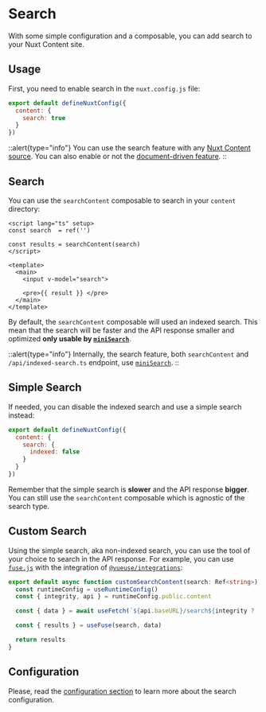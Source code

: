# Search

With some simple configuration and a composable, you can add search to your Nuxt Content site.

## Usage

First, you need to enable search in the `nuxt.config.js` file:

```js [nuxt.config.js]
export default defineNuxtConfig({
  content: {
    search: true
  }
})
```

::alert{type="info"}
You can use the search feature with any [Nuxt Content source](../../4.api/3.configuration.md#sources). You can also enable or not the [document-driven feature](../1.writing/7.document-driven.md).
::

## Search

You can use the `searchContent` composable to search in your `content` directory:

```vue
<script lang="ts" setup>
const search  = ref('')

const results = searchContent(search)
</script>

<template>
  <main>
    <input v-model="search">

    <pre>{{ result }} </pre>
  </main>
</template>
```

By default, the `searchContent` composable will used an indexed search. This mean that the search will be faster and the API response smaller and optimized **only usable by [`miniSearch`](https://lucaong.github.io/minisearch/)**.

::alert{type="info"}
Internally, the search feature, both `searchContent` and `/api/indexed-search.ts` endpoint, use [`miniSearch`](https://lucaong.github.io/minisearch/).
::

## Simple Search

If needed, you can disable the indexed search and use a simple search instead:

```js [nuxt.config.js]
export default defineNuxtConfig({
  content: {
    search: {
      indexed: false
    }
  }
})
```

Remember that the simple search is **slower** and the API response **bigger**. You can still use the `searchContent` composable which is agnostic of the search type.

## Custom Search

Using the simple search, aka non-indexed search, you can use the tool of your choice to search in the API response. For example, you can use [`fuse.js`](https://fusejs.io/) with the integration of [`@vueuse/integrations`](https://vueuse.org/integrations/useFuse/#usefuse):

```ts
export default async function customSearchContent(search: Ref<string>) {
  const runtimeConfig = useRuntimeConfig()
  const { integrity, api } = runtimeConfig.public.content

  const { data } = await useFetch(`${api.baseURL}/search${integrity ? '.' + integrity : ''}.json`)

  const { results } = useFuse(search, data)

  return results
}
```

## Configuration

Please, read the [configuration section](../../4.api/3.configuration.md#search) to learn more about the search configuration.
